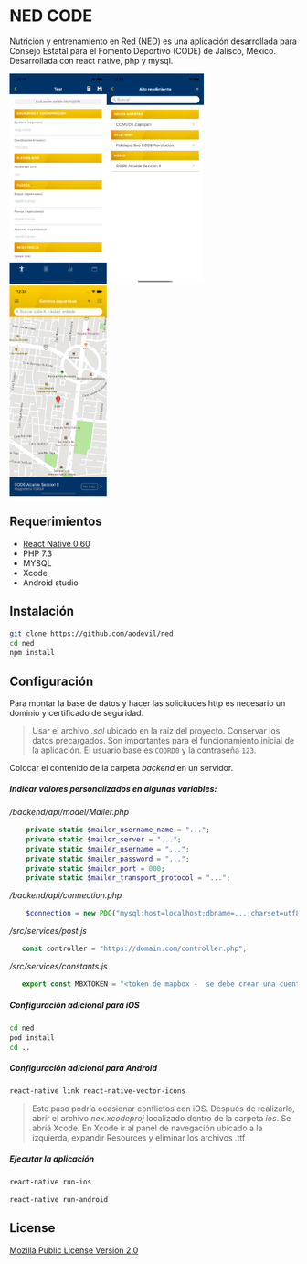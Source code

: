 # NED CODE

Nutrición y entrenamiento en Red (NED) es una aplicación desarrollada para Consejo Estatal para el Fomento Deportivo (CODE) de Jalisco, México. Desarrollada con react native, php y mysql.

<img src="Capture1.png" alt="alt text" width="170"><img src="Capture2.png" alt="alt text" width="170"><img src="Capture3.png" alt="alt text" width="170">

## Requerimientos

*   [React Native 0.60](https://facebook.github.io/react-native/docs/getting-started)
*   PHP 7.3
*   MYSQL
*   Xcode
*   Android studio


## Instalación

```bash
git clone https://github.com/aodevil/ned
cd ned
npm install
```

## Configuración

Para montar la base de datos y hacer las solicitudes http es necesario un dominio y certificado de seguridad.

> Usar el archivo *.sql* ubicado en la raíz del proyecto. Conservar los datos precargados. Son importantes para el funcionamiento inicial de la aplicación. El usuario base es `COORD0` y la contraseña `123`.

Colocar el contenido de la carpeta *backend* en un servidor.

#####   Indicar valores personalizados en algunas variables:

*/backend/api/model/Mailer.php*

```php
    private static $mailer_username_name = "...";
    private static $mailer_server = "...";
    private static $mailer_username = "...";
    private static $mailer_password = "...";
    private static $mailer_port = 000;
    private static $mailer_transport_protocol = "...";
```

*/backend/api/connection.php*

```php
    $connection = new PDO("mysql:host=localhost;dbname=...;charset=utf8", "user", "pass");
```

*/src/services/post.js*

```js
   const controller = "https://domain.com/controller.php"; 
```

*/src/services/constants.js*

```js
   export const MBXTOKEN = "<token de mapbox -  se debe crear una cuenta>"; 
```

##### Configuración adicional para iOS

```bash
cd ned
pod install
cd ..
```

##### Configuración adicional para Android

```bash
react-native link react-native-vector-icons
```

> Este paso podría ocasionar conflictos con iOS. Después de realizarlo, abrir el archivo *nex.xcodeproj* localizado dentro de la carpeta *ios*. Se abriá Xcode. En Xcode ir al panel de navegación ubicado a la izquierda, expandir Resources y eliminar los archivos .ttf

##### Ejecutar la aplicación

```bash
react-native run-ios
```

```bash
react-native run-android
```


## License

[Mozilla Public License Version 2.0](LICENSE.txt)
